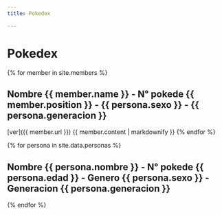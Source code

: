 ```yaml
---
title: Pokedex

---
```


# Pokedex


{% for member in site.members %}
  ## Nombre {{ member.name }} -  N° pokede {{ member.position }} - {{ persona.sexo }} - {{ persona.generacion }}
  [ver]({{ member.url }}) 
  {{ member.content | markdownify }}
{% endfor %}


{% for persona in site.data.personas %}
  ## Nombre {{ persona.nombre }} -  N° pokede {{ persona.edad }} - Genero {{ persona.sexo }} - Generacion {{ persona.generacion }}
{% endfor %}

